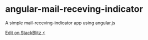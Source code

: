 # angular-mail-receving-indicator

A simple mail-receving-indicator app using angular.js

[Edit on StackBlitz ⚡️](https://stackblitz.com/edit/angular-ivy-zqhxot)
